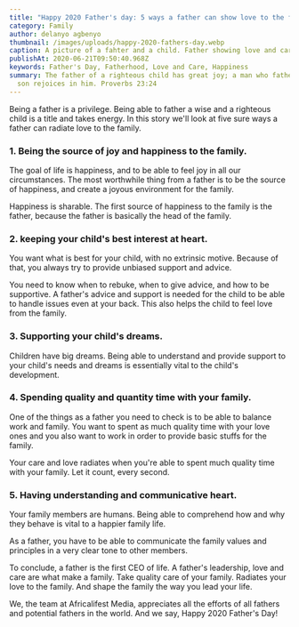 ```yaml
---
title: "Happy 2020 Father's day: 5 ways a father can show love to the family."
category: Family
author: delanyo agbenyo
thumbnail: /images/uploads/happy-2020-fathers-day.webp
caption: A picture of a fahter and a child. Father showing love and care
publishAt: 2020-06-21T09:50:40.968Z
keywords: Father's Day, Fatherhood, Love and Care, Happiness
summary: The father of a righteous child has great joy; a man who fathers a wise
  son rejoices in him. Proverbs 23:24
---
```


Being a father is a privilege. Being able to father a wise and a righteous child is a title and takes energy. In this story we'll look at five sure ways a father can radiate love to the family.

### 1. Being the source of joy and happiness to the family.

The goal of life is happiness, and to be able to feel joy in all our circumstances. The most worthwhile thing from a father is to be the source of happiness, and create a joyous environment for the family.

Happiness is sharable. The first source of happiness to the family is the father, because the father is basically the head of the family.

### 2. keeping your child's best interest at heart.

You want what is best for your child, with no extrinsic motive. Because of that, you always try to provide unbiased support and advice.

You need to know when to rebuke, when to give advice, and how to be supportive. A father's advice and support is needed for the child to be able to handle issues even at your back. This also helps the child to feel love from the family.

### 3. Supporting your child's dreams.

Children have big dreams. Being able to understand and provide support to your child's needs and dreams is essentially vital to the child's development.

### 4. Spending quality and quantity time with your family.

One of the things as a father you need to check is to be able to balance work and family. You want to spent as much quality time with your love ones and you also want to work in order to provide basic stuffs for the family.

Your care and love radiates when you're able to spent much quality time with your family. Let it count, every second.

### 5. Having understanding and communicative heart.

Your family members are humans. Being able to comprehend how and why they behave is vital to a happier family life.

As a father, you have to be able to communicate the family values and principles in a very clear tone to other members.

To conclude, a father is the first CEO of life. A father's leadership, love and care are what make a family. Take quality care of your family. Radiates your love to the family. And shape the family the way you lead your life.

We, the team at Africalifest Media, appreciates all the efforts of all fathers and potential fathers in the world. And we say, Happy 2020 Father's Day!
